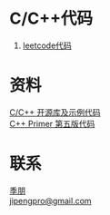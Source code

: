 # C/C++代码
1. [leetcode代码](https://leetcode.com/)

# 资料
[C/C++ 开源库及示例代码](https://github.com/programthink/opensource/blob/master/libs/cpp.wiki)  
[C++ Primer 第五版代码](http://www.informit.com/store/c-plus-plus-primer-9780321714114)

# 联系
[季朋](http://www.jipeng.me/)  
jipengpro@gmail.com

